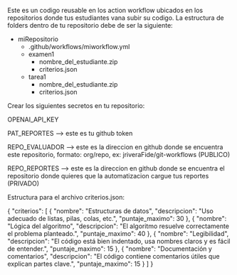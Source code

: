 Este es un codigo reusable en los action workflow ubicados en los repositorios donde tus estudiantes vana subir su codigo.
La estructura de folders dentro de tu repositorio debe de ser la siguiente:
- miRepositorio
  - .github/workflows/miworkflow.yml
  - examen1
     - nombre_del_estudiante.zip
     - criterios.json
  - tarea1
     - nombre_del_estudiante.zip
     - criterios.json
       
Crear los siguientes secretos en tu repositorio:

OPENAI_API_KEY

PAT_REPORTES --> este es tu github token

REPO_EVALUADOR --> este es la direccion en github donde se encuentra este repositorio, formato: org/repo, ex: jriveraFide/git-workflows (PUBLICO)

REPO_REPORTES --> este es la direccion en github donde se encuentra el repositorio donde quieres que la automatizacion cargue tus reportes (PRIVADO)

Estructura para el archivo criterios.json:

{
  "criterios": [
    {
      "nombre": "Estructuras de datos",
      "descripcion": "Uso adecuado de listas, pilas, colas, etc.",
      "puntaje_maximo": 30
    },
    {
      "nombre": "Lógica del algoritmo",
      "descripcion": "El algoritmo resuelve correctamente el problema planteado.",
      "puntaje_maximo": 40
    },
    {
      "nombre": "Legibilidad",
      "descripcion": "El código está bien indentado, usa nombres claros y es fácil de entender.",
      "puntaje_maximo": 15
    },
    {
      "nombre": "Documentación y comentarios",
      "descripcion": "El código contiene comentarios útiles que explican partes clave.",
      "puntaje_maximo": 15
    }
  ]
}
